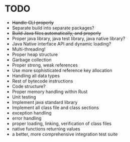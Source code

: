 # TODO

- ~~Handle CLI properly~~
- Separate build into separate packages?
- ~~Build Java files automatically, and properly~~
- Proper java library, java test library, java native library?
- Java Native interface API and dynamic loading?
- Multi-threading!
- Proper heap structure
- Garbage collection
- Proper strong, weak references
- Use more sophisticated reference key allocation
- Handling all data types
- Rest of bytecode instructions
- Code structure?
- Proper memory handling within Rust
- Unit testing
- Implement java standard library 
- Implement all class file and class sections
- exception handling 
- error handling
- proper loading, linking, verification of class files 
- native functions returning values
- a better, more comprehensive integration test suite

